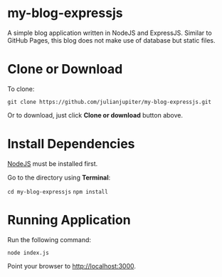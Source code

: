 # my-blog-expressjs
A simple blog application written in NodeJS and ExpressJS. Similar to GitHub Pages, this blog does not make use of database but static files.

# Clone or Download

To clone:

`git clone https://github.com/julianjupiter/my-blog-expressjs.git`

Or to download, just click **Clone or download** button above.

# Install Dependencies

[NodeJS](https://nodejs.org) must be installed first.

Go to the directory using **Terminal**:

`cd my-blog-expressjs`
`npm install`

# Running Application

Run the following command:

`node index.js`

Point your browser to [http://localhost:3000](http://localhost:3000).
